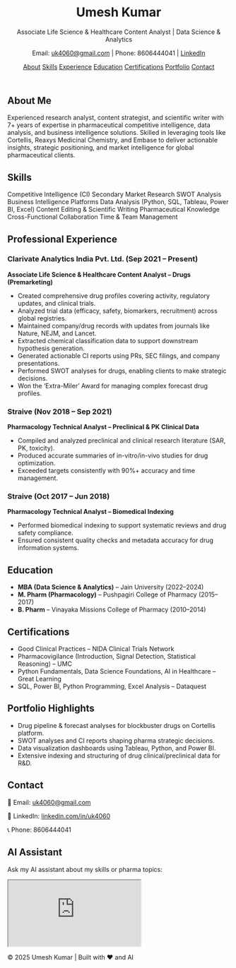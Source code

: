 </head>
<body>
  <header>
    <h1>Umesh Kumar</h1>
    <p>Associate Life Science & Healthcare Content Analyst | Data Science & Analytics</p>
    <p>Email: <a href="mailto:uk4060@gmail.com">uk4060@gmail.com</a> | 
       Phone: 8606444041 | 
       <a href="https://www.linkedin.com/in/uk4060" target="_blank">LinkedIn</a>
    </p>
    <nav>
      <a href="#about">About</a>
      <a href="#skills">Skills</a>
      <a href="#experience">Experience</a>
      <a href="#education">Education</a>
      <a href="#certifications">Certifications</a>
      <a href="#portfolio">Portfolio</a>
      <a href="#contact">Contact</a>
    </nav>
  </header>

  <section id="about">
    <h2>About Me</h2>
    <p>Experienced research analyst, content strategist, and scientific writer with 7+ years of expertise in 
    pharmaceutical competitive intelligence, data analysis, and business intelligence solutions. 
    Skilled in leveraging tools like Cortellis, Reaxys Medicinal Chemistry, and Embase to deliver actionable 
    insights, strategic positioning, and market intelligence for global pharmaceutical clients.</p>
  </section>

  <section id="skills">
    <h2>Skills</h2>
    <div class="skills">
      <span>Competitive Intelligence (CI)</span>
      <span>Secondary Market Research</span>
      <span>SWOT Analysis</span>
      <span>Business Intelligence Platforms</span>
      <span>Data Analysis (Python, SQL, Tableau, Power BI, Excel)</span>
      <span>Content Editing & Scientific Writing</span>
      <span>Pharmaceutical Knowledge</span>
      <span>Cross-Functional Collaboration</span>
      <span>Time & Team Management</span>
    </div>
  </section>

  <section id="experience">
    <h2>Professional Experience</h2>
    <h3>Clarivate Analytics India Pvt. Ltd. (Sep 2021 – Present)</h3>
    <p><strong>Associate Life Science & Healthcare Content Analyst – Drugs (Premarketing)</strong></p>
    <ul>
      <li>Created comprehensive drug profiles covering activity, regulatory updates, and clinical trials.</li>
      <li>Analyzed trial data (efficacy, safety, biomarkers, recruitment) across global registries.</li>
      <li>Maintained company/drug records with updates from journals like Nature, NEJM, and Lancet.</li>
      <li>Extracted chemical classification data to support downstream hypothesis generation.</li>
      <li>Generated actionable CI reports using PRs, SEC filings, and company presentations.</li>
      <li>Performed SWOT analyses for drugs, enabling clients to make strategic decisions.</li>
      <li>Won the ‘Extra-Miler’ Award for managing complex forecast drug profiles.</li>
    </ul>

<html lang="en">
<head>
  <meta charset="UTF-8">
</head>
<body>
  <h3>Straive (Nov 2018 – Sep 2021)</h3>
  <p><strong>Pharmacology Technical Analyst – Preclinical & PK Clinical Data</strong></p>
  <ul>
    <li>Compiled and analyzed preclinical and clinical research literature (SAR, PK, toxicity).</li>
    <li>Produced accurate summaries of in-vitro/in-vivo studies for drug optimization.</li>
    <li>Exceeded targets consistently with 90%+ accuracy and time management.</li>
  </ul>
  <h3>Straive (Oct 2017 – Jun 2018)</h3>
  <p><strong>Pharmacology Technical Analyst – Biomedical Indexing</strong></p>
  <ul>
    <li>Performed biomedical indexing to support systematic reviews and drug safety compliance.</li>
    <li>Ensured consistent quality checks and metadata accuracy for drug information systems.</li>
  </ul>
</body>
</html>

  </section>

  <section id="education">
    <h2>Education</h2>
    <ul>
      <li><strong>MBA (Data Science & Analytics)</strong> – Jain University (2022–2024)</li>
      <li><strong>M. Pharm (Pharmacology)</strong> – Pushpagiri College of Pharmacy (2015–2017)</li>
      <li><strong>B. Pharm</strong> – Vinayaka Missions College of Pharmacy (2010–2014)</li>
    </ul>
  </section>

  <section id="certifications">
    <h2>Certifications</h2>
    <ul>
      <li>Good Clinical Practices – NIDA Clinical Trials Network</li>
      <li>Pharmacovigilance (Introduction, Signal Detection, Statistical Reasoning) – UMC</li>
      <li>Python Fundamentals, Data Science Foundations, AI in Healthcare – Great Learning</li>
      <li>SQL, Power BI, Python Programming, Excel Analysis – Dataquest</li>
    </ul>
  </section>

  <section id="portfolio">
    <h2>Portfolio Highlights</h2>
    <ul>
      <li>Drug pipeline & forecast analyses for blockbuster drugs on Cortellis platform.</li>
      <li>SWOT analyses and CI reports shaping pharma strategic decisions.</li>
      <li>Data visualization dashboards using Tableau, Python, and Power BI.</li>
      <li>Extensive indexing and structuring of drug clinical/preclinical data for R&D.</li>
    </ul>
  </section>

  <section id="contact">
    <h2>Contact</h2>
    <p>📧 Email: <a href="mailto:uk4060@gmail.com">uk4060@gmail.com</a></p>
    <p>🔗 LinkedIn: <a href="https://www.linkedin.com/in/uk4060" target="_blank">linkedin.com/in/uk4060</a></p>
    <p>📞 Phone: 8606444041</p>
  </section>

  <section id="ai-chatbot">
    <h2>AI Assistant</h2>
    <p>Ask my AI assistant about my skills or pharma topics:</p>
    <iframe src="https://hf.space/embed/huggingface-projects/chat-ui/+/iframe/" title="AI Chatbot"></iframe>
  </section>

  <footer>
    <p>© 2025 Umesh Kumar | Built with ❤️ and AI</p>
  </footer>
</body>
</html>
